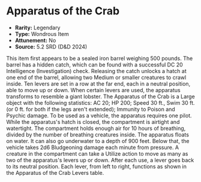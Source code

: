 # Apparatus of the Crab

- **Rarity:** Legendary
- **Type:** Wondrous Item
- **Attunement:** No
- **Source:** 5.2 SRD (D&D 2024)

This item first appears to be a sealed iron barrel weighing 500 pounds. The barrel has a hidden catch, which can be found with a successful DC 20 Intelligence (Investigation) check. Releasing the catch unlocks a hatch at one end of the barrel, allowing two Medium or smaller creatures to crawl inside. Ten levers are set in a row at the far end, each in a neutral position, able to move up or down. When certain levers are used, the apparatus transforms to resemble a giant lobster. The Apparatus of the Crab is a Large object with the following statistics: AC 20; HP 200; Speed 30 ft., Swim 30 ft. (or 0 ft. for both if the legs aren't extended); Immunity to Poison and Psychic damage. To be used as a vehicle, the apparatus requires one pilot. While the apparatus's hatch is closed, the compartment is airtight and watertight. The compartment holds enough air for 10 hours of breathing, divided by the number of breathing creatures inside. The apparatus floats on water. It can also go underwater to a depth of 900 feet. Below that, the vehicle takes 2d6 Bludgeoning damage each minute from pressure. A creature in the compartment can take a Utilize action to move as many as two of the apparatus's levers up or down. After each use, a lever goes back to its neutral position. Each lever, from left to right, functions as shown in the Apparatus of the Crab Levers table.
